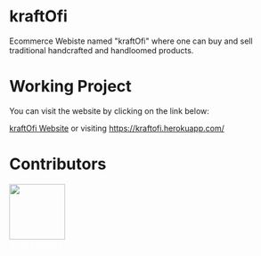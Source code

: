# kraftOfi

Ecommerce Webiste named "kraftOfi" where one can buy and sell traditional handcrafted and handloomed products.

# Working Project

You can visit the website by clicking on the link below:

[kraftOfi Website](https://kraftofi.herokuapp.com/) or visiting https://kraftofi.herokuapp.com/

# Contributors

<a href="https://github.com/anandtharad" style="color: white"> 
<img src="https://avatars.githubusercontent.com/u/93462232?s=400&u=02e880738b0c47101bcebd8c3a23bb7241adfba3&v=4" height="100px"> <br>Anand Tharad
</a>
